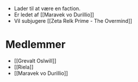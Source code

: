 - Lader til at være en faction.
- Er ledet af [[Maravek vo Durillio]]
- Vil subjugere [[Zeta Relk Prime - The Overmind]]

# Medlemmer
- [[Grevalt Oslwill]]
- [[Riela]]
- [[Maravek vo Durillio]]
